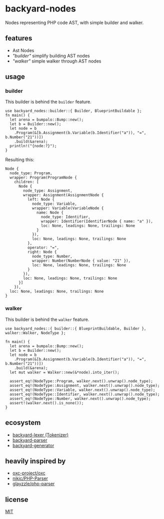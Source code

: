 # backyard-nodes

Nodes representing PHP code AST, with simple builder and walker.

## features

- Ast Nodes
- _"builder"_ simplify building AST nodes
- _"walker"_ simple walker through AST nodes

## usage

### builder

This builder is behind the `builder` feature.

    use backyard_nodes::builder::{ Builder, BlueprintBuildable };
    fn main() {
      let arena = bumpalo::Bump::new();
      let b = Builder::new();
      let node = b
        .Program(&[b.Assignment(b.Variable(b.Identifier("a")), "=", b.Number("21"))])
        .build(&arena);
      println!("{node:?}");
    }

Resulting this:

    Node {
      node_type: Program,
      wrapper: Program(ProgramNode {
        children: [
          Node {
            node_type: Assignment,
            wrapper: Assignment(AssignmentNode {
              left: Node {
                node_type: Variable,
                wrapper: Variable(VariableNode {
                  name: Node {
                    node_type: Identifier,
                    wrapper: Identifier(IdentifierNode { name: "a" }),
                    loc: None, leadings: None, trailings: None
                  }
                }),
                loc: None, leadings: None, trailings: None
              },
              operator: "=",
              right: Node {
                node_type: Number,
                wrapper: Number(NumberNode { value: "21" }),
                loc: None, leadings: None, trailings: None
              }
            }),
            loc: None, leadings: None, trailings: None
          }]
        }),
      loc: None, leadings: None, trailings: None
    }

### walker

This builder is behind the `walker` feature.

    use backyard_nodes::{ builder::{ BlueprintBuildable, Builder }, walker::Walker, NodeType };

    fn main() {
      let arena = bumpalo::Bump::new();
      let b = Builder::new();
      let node = b
        .Program(&[b.Assignment(b.Variable(b.Identifier("a")), "=", b.Number("21"))])
        .build(&arena);
      let mut walker = Walker::new(&*node).into_iter();

      assert_eq!(NodeType::Program, walker.next().unwrap().node_type);
      assert_eq!(NodeType::Assignment, walker.next().unwrap().node_type);
      assert_eq!(NodeType::Variable, walker.next().unwrap().node_type);
      assert_eq!(NodeType::Identifier, walker.next().unwrap().node_type);
      assert_eq!(NodeType::Number, walker.next().unwrap().node_type);
      assert!(walker.next().is_none());
    }

## ecosystem

- [backyard-lexer (Tokenizer)](https://crates.io/crates/backyard-lexer)
- [backyard-parser](https://crates.io/crates/backyard-parser)
- [backyard-generator](https://crates.io/crates/backyard-generator)

## heavily inspired by

- [oxc-project/oxc](https://github.com/oxc-project/oxc)
- [nikic/PHP-Parser](https://github.com/nikic/PHP-Parser)
- [glayzzle/php-parser](https://github.com/glayzzle/php-parser)

## license

[MIT](https://github.com/Alzera/backyard/blob/main/LICENSE)
